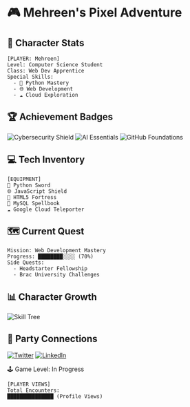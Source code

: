 # 🎮 Mehreen's Pixel Adventure

## 🌟 Character Stats
```
[PLAYER: Mehreen]
Level: Computer Science Student
Class: Web Dev Apprentice
Special Skills: 
  - 🐍 Python Mastery
  - 🌐 Web Development
  - ☁️ Cloud Exploration
```

## 🏆 Achievement Badges
![Cybersecurity Shield](https://img.shields.io/badge/🛡️-Cybersecurity%20Quest-green)
![AI Essentials](https://img.shields.io/badge/🤖-AI%20Essentials%20Unlocked-blue)
![GitHub Foundations](https://img.shields.io/badge/📜-GitHub%20Foundations-purple)

## 💻 Tech Inventory
```
[EQUIPMENT]
🐍 Python Sword
🌐 JavaScript Shield
🏰 HTML5 Fortress
💾 MySQL Spellbook
☁️ Google Cloud Teleporter
```

## 🗺️ Current Quest
```
Mission: Web Development Mastery
Progress: ████████░░░░ (70%)
Side Quests: 
  - Headstarter Fellowship
  - Brac University Challenges
```

## 📊 Character Growth
![Skill Tree](https://github-readme-stats.vercel.app/api/top-langs/?username=Noblesse013&layout=compact&theme=dark)

## 🤝 Party Connections
[![Twitter](https://img.shields.io/badge/🐦-@013drippin-black)](https://twitter.com/013drippin)
[![LinkedIn](https://img.shields.io/badge/💼-Professional%20Guild-blue)](https://www.linkedin.com/in/mehreen-mallick-fiona-6b0b87251)

🕹️ Game Level: In Progress
```
[PLAYER VIEWS]
Total Encounters: 
███████████████ (Profile Views)
```
